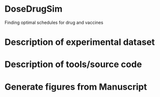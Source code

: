 # DoseDrugSim
Finding optimal schedules for drug and vaccines

# Description of experimental dataset 
# Description of tools/source code
# Generate figures from Manuscript
